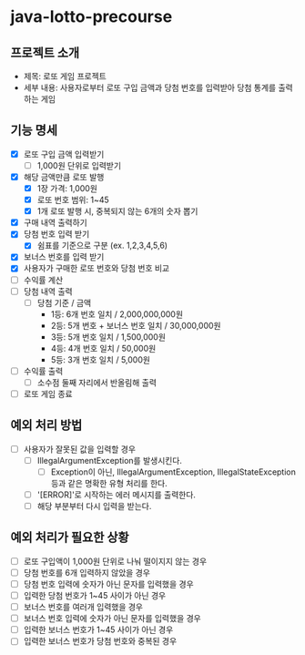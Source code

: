 # java-lotto-precourse

## 프로젝트 소개

- 제목: 로또 게임 프로젝트
- 세부 내용: 사용자로부터 로또 구입 금액과 당첨 번호를 입력받아 당첨 통계를 출력하는 게임

## 기능 명세

- [x] 로또 구입 금액 입력받기
    - [ ] 1,000원 단위로 입력받기
- [x] 해당 금액만큼 로또 발행
    - [x] 1장 가격: 1,000원
    - [x] 로또 번호 범위: 1~45
    - [x] 1개 로또 발행 시, 중복되지 않는 6개의 숫자 뽑기
- [x] 구매 내역 출력하기
- [x] 당첨 번호 입력 받기
    - [x] 쉼표를 기준으로 구분 (ex. 1,2,3,4,5,6)
- [x] 보너스 번호를 입력 받기
- [x] 사용자가 구매한 로또 번호와 당첨 번호 비교
- [ ] 수익률 계산
- [ ] 당첨 내역 출력
    - [ ] 당첨 기준 / 금액
        - 1등: 6개 번호 일치 / 2,000,000,000원
        - 2등: 5개 번호 + 보너스 번호 일치 / 30,000,000원
        - 3등: 5개 번호 일치 / 1,500,000원
        - 4등: 4개 번호 일치 / 50,000원
        - 5등: 3개 번호 일치 / 5,000원
- [ ] 수익률 출력
    - [ ] 소수점 둘째 자리에서 반올림해 출력
- [ ] 로또 게임 종료

## 예외 처리 방법

- [ ] 사용자가 잘못된 값을 입력할 경우
    - [ ] IllegalArgumentException를 발생시킨다.
        - [ ] Exception이 아닌, IllegalArgumentException, IllegalStateException 등과 같은 명확한 유형 처리를 한다.
    - [ ] '[ERROR]'로 시작하는 에러 메시지를 출력한다.
    - [ ] 해당 부분부터 다시 입력을 받는다.

## 예외 처리가 필요한 상황

- [ ] 로또 구입액이 1,000원 단위로 나눠 떨이지지 않는 경우
- [ ] 당첨 번호를 6개 입력하지 않았을 경우
- [ ] 당첨 번호 입력에 숫자가 아닌 문자를 입력했을 경우
- [ ] 입력한 당첨 번호가 1~45 사이가 아닌 경우
- [ ] 보너스 번호를 여러개 입력했을 경우
- [ ] 보너스 번호 입력에 숫자가 아닌 문자를 입력했을 경우
- [ ] 입력한 보너스 번호가 1~45 사이가 아닌 경우
- [ ] 입력한 보너스 번호가 당첨 번호와 중복된 경우